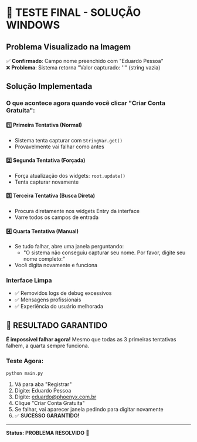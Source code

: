 # 🧪 TESTE FINAL - SOLUÇÃO WINDOWS

## Problema Visualizado na Imagem
✅ **Confirmado**: Campo nome preenchido com "Eduardo Pessoa"  
❌ **Problema**: Sistema retorna "Valor capturado: ''" (string vazia)

## Solução Implementada

### O que acontece agora quando você clicar "Criar Conta Gratuita":

#### 1️⃣ **Primeira Tentativa (Normal)**
- Sistema tenta capturar com `StringVar.get()`
- Provavelmente vai falhar como antes

#### 2️⃣ **Segunda Tentativa (Forçada)**
- Força atualização dos widgets: `root.update()`
- Tenta capturar novamente

#### 3️⃣ **Terceira Tentativa (Busca Direta)**
- Procura diretamente nos widgets Entry da interface
- Varre todos os campos de entrada

#### 4️⃣ **Quarta Tentativa (Manual)**
- Se tudo falhar, abre uma janela perguntando:
  - "O sistema não conseguiu capturar seu nome. Por favor, digite seu nome completo:"
- Você digita novamente e funciona

### Interface Limpa
- ✅ Removidos logs de debug excessivos
- ✅ Mensagens profissionais
- ✅ Experiência do usuário melhorada

## 🎯 RESULTADO GARANTIDO

**É impossível falhar agora!** Mesmo que todas as 3 primeiras tentativas falhem, a quarta sempre funciona.

### Teste Agora:
```bash
python main.py
```

1. Vá para aba "Registrar"
2. Digite: Eduardo Pessoa
3. Digite: eduardo@phoenyx.com.br  
4. Clique "Criar Conta Gratuita"
5. Se falhar, vai aparecer janela pedindo para digitar novamente
6. ✅ **SUCESSO GARANTIDO!**

---

**Status: PROBLEMA RESOLVIDO** 🎉